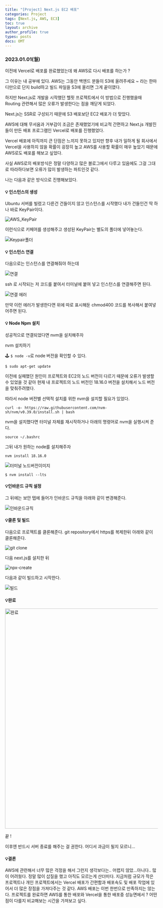 ```yaml
---
title: "[Project] Next.js EC2 배포"
categories: Project
tags: [Next.js, AWS, EC3]
toc: true
layout: archive
author_profile: true
types: posts
docs: OMT
---
```


###  2023.01.01(월)

이전에 Vercel로 배포를 완료했었는데 왜 AWS로 다시 배포를 하는가 ? 

그 이유는 내 공부에 있다. AWS는 그동안 백엔드 분들이 S3에 올려주세요 ~ 라는 한마디만으로 단지 build하고 빌드 파일을 S3에 올리면 그게 끝이였다. 

하지만 Next.js로 개발을 시작했던 헬핏 프로젝트에서 이 방법으로 진행했을때 Routing 관련해서 많은 오류가 발생한다는 점을 깨닫게 되었다. 

Next.js는 SSR로 구성되기 때문에 S3 배포보단 EC2 배포가 더 맞았다. 

AWS에 대해 무서움과 거부감이 조금은 존재했었기에 비교적 간편하고 Next.js 개발진들이 만든 배포 프로그램인 Vercel로 배포를 진행했었다. 

Vercel 배포에 아직까지 큰 단점은 느끼지 못하고 있지만 향후 내가 일하게 될 회사에서 Vercel을 사용하지 않을 확률이 굉장히 높고 AWS를 사용할 확률이 매우 높았기 때문에 AWS로도 배포를 해보고 싶었다. 



사실 AWS로의 배포방식은 정말 다양하고 많은 블로그에서 다루고 있음에도 그걸 그대로 따라하다보면 오류가 많이 발생하는 파트인것 같다. 

나는 다음과 같은 방식으로 진행해보았다. 



#### 💡 인스턴스의 생성



Ubuntu 서버를 빌렸고 다른건 건들이지 않고 인스턴스를 시작했다 내가 건들인건 딱 하나 바로 KeyPair이다. 



![AWS_KeyPair](../../assets/images/2024-01-01-AWS%E1%84%87%E1%85%A2%E1%84%91%E1%85%A9%E1%84%8B%E1%85%A7%E1%86%AB%E1%84%89%E1%85%B3%E1%86%B8/c158ceb7-7945-44de-90e0-5abe48a52e27.png)



이런식으로 키페어를 생성해주고 생성된 KeyPair는 별도의 폴더에 넣어놓는다. 

![Keypair폴더](../../assets/images/2024-01-01-AWS%E1%84%87%E1%85%A2%E1%84%91%E1%85%A9%E1%84%8B%E1%85%A7%E1%86%AB%E1%84%89%E1%85%B3%E1%86%B8/69fb7208-58d1-41ba-8bab-f09bd1e343d2.png)







#### 💡 인스턴스 연결

다음으로는 인스턴스를 연결해줘야 하는데 



![연결](../../assets/images/2024-01-01-AWS%E1%84%87%E1%85%A2%E1%84%91%E1%85%A9%E1%84%8B%E1%85%A7%E1%86%AB%E1%84%89%E1%85%B3%E1%86%B8/346750b8-2bdf-474b-aa20-acc1d6ce3996.png)

ssh 로 시작되는 저 코드를 붙여서 터미널에 붙여 넣고 인스턴스를 연결해주면 된다. 

![연결 에러](../../assets/images/2024-01-01-AWS%E1%84%87%E1%85%A2%E1%84%91%E1%85%A9%E1%84%8B%E1%85%A7%E1%86%AB%E1%84%89%E1%85%B3%E1%86%B8/e0368884-eb66-4dcb-8e8b-de4bf139003f.png)

만약 이런 에러가 발생한다면 위에 따로 표시해둔 chmod400 코드를 복사해서 붙여넣어주면 된다. 



#### 💡 Node Npm 설치 

성공적으로 연결되었다면 nvm을 설치해주자 

nvm 설치하기

🕹 `$ node -v`로 node 버전을 확인할 수 있다.

`$ sudo apt-get update`

이전에 실패했던 원인이 프로젝트와 EC2의 노드 버전이 다르기 때문에 오류가 발생할 수 있었을 것 같아 현재 내 프로젝트의 노드 버전인 18.16.0 버전을 설치해서 노드 버전을 맞춰주려했다. 

따라서 node 버전별 선택적 설치를 위한 nvm을 설치할 필요가 있었다. 

`curl -o- https://raw.githubusercontent.com/nvm-sh/nvm/v0.39.0/install.sh | bash`

nvm을 설치했다면 터미널 자체를 재시작하거나 아래의 명령어로 nvm을 실행시켜 준다. 

`source ~/.bashrc`

그뒤 내가 원하는 node를 설치해주자 

`nvm install 18.16.0`

![터미널 노드버전이미지 ](../../assets/images/2024-01-01-AWS%E1%84%87%E1%85%A2%E1%84%91%E1%85%A9%E1%84%8B%E1%85%A7%E1%86%AB%E1%84%89%E1%85%B3%E1%86%B8/8de17f51-33ed-4786-9a2d-2b4e4c3aab85-20240123201656289.png)



`$ nvm install --lts`



#### 💡인바운드 규칙 설정

그 뒤에는 보안 탭에 들어가 인바운드 규칙을 아래와 같이 변경해준다. 

![인바운드규칙](../../assets/images/2024-01-01-AWS%E1%84%87%E1%85%A2%E1%84%91%E1%85%A9%E1%84%8B%E1%85%A7%E1%86%AB%E1%84%89%E1%85%B3%E1%86%B8/afe76644-dc9a-4ca9-9016-ded45ae2f293.png)



#### 💡클론 및 빌드 

다음으로 프로젝트를 클론해준다. git repository에서 https를 복제한뒤 아래와 같이 클론해준다. 

![git clone](../../assets/images/2024-01-01-AWS%E1%84%87%E1%85%A2%E1%84%91%E1%85%A9%E1%84%8B%E1%85%A7%E1%86%AB%E1%84%89%E1%85%B3%E1%86%B8/4fb48c5d-661d-4585-a6f3-9363804a2ef0.png)

다음 next.js를 설치한 뒤 

![npx-create](../../assets/images/2024-01-01-AWS%E1%84%87%E1%85%A2%E1%84%91%E1%85%A9%E1%84%8B%E1%85%A7%E1%86%AB%E1%84%89%E1%85%B3%E1%86%B8/f8bdf8f6-6ef4-422c-82f2-075758adbdc7.png)

다음과 같이 빌드하고 시작한다. 

![빌드](../../assets/images/2024-01-01-AWS%E1%84%87%E1%85%A2%E1%84%91%E1%85%A9%E1%84%8B%E1%85%A7%E1%86%AB%E1%84%89%E1%85%B3%E1%86%B8/2e0a7913-7e08-4114-bac6-6ba189588572.png)



#### 💡완료

<img width="723" alt="완료" src="https://github.com/OMT-OnMyTicket/OMT/assets/104547038/dfa4e056-b941-4bf4-8bee-1af3ebedeb59">

끝 ! 

이후엔 반드시 서버 종료를 해주는 걸 권한다. 어디서 과금이 될지 모르니… 



#### 💡결론

AWS에 관련해서 너무 많은 걱정을 해서 그런지 생각보다는.. 어렵지 않았...아니다.. 많이 어려웠다. 정말 많이 삽질을 했고 아직도 모르는게 산더미다. 지금처럼 규모가 작은 프로젝트나 개인 프로젝트에서는 Vercel 배포가 간편함과 배포속도 및 배포 작업에 있어서 더 많은 장점을 가져다주는 것 같다. AWS 배포는 이번 한번으로 만족하지는 않는다. 프로젝트를 완료하면 AWS를 통한 배포와 Vercel을 통한 배포중 성능면에서 ? 어떤 점이 다를지 비교해보는 시간을 가져보고 싶다. 